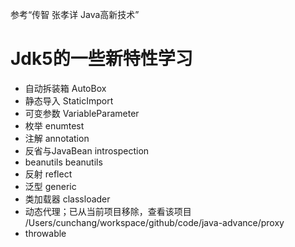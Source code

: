 参考“传智 张孝详 Java高新技术”

# Jdk5的一些新特性学习
- 自动拆装箱 AutoBox
- 静态导入 StaticImport
- 可变参数 VariableParameter
- 枚举 enumtest
- 注解 annotation
- 反省与JavaBean introspection
- beanutils beanutils
- 反射 reflect 
- 泛型 generic
- 类加载器 classloader
- 动态代理；已从当前项目移除，查看该项目 /Users/cunchang/workspace/github/code/java-advance/proxy
- throwable




